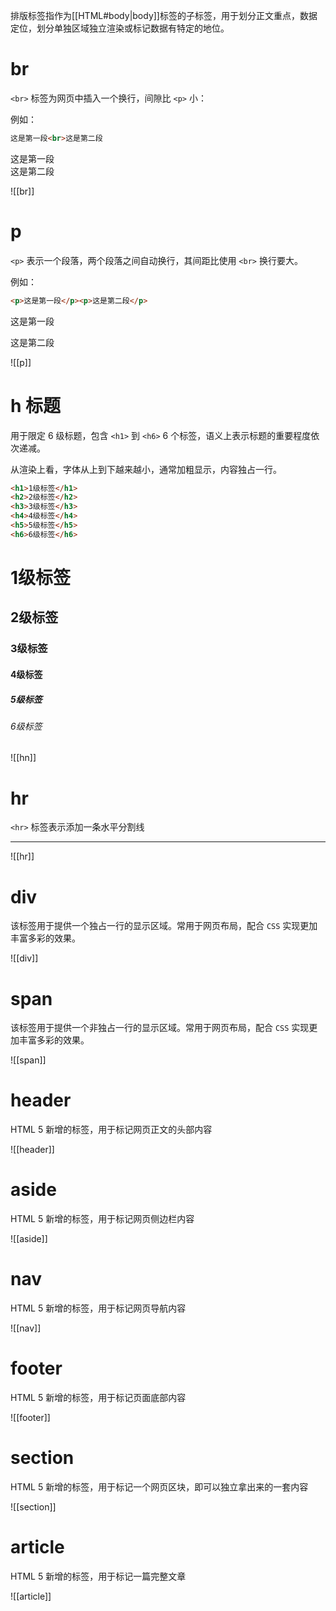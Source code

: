 排版标签指作为[[HTML#body|body]]标签的子标签，用于划分正文重点，数据定位，划分单独区域独立渲染或标记数据有特定的地位。

# br

`<br>` 标签为网页中插入一个换行，间隙比 `<p>` 小：

例如：

```HTML
这是第一段<br>这是第二段
```

这是第一段<br>这是第二段

![[br]]

# p

`<p>` 表示一个段落，两个段落之间自动换行，其间距比使用 `<br>` 换行要大。

例如：

```HTML
<p>这是第一段</p><p>这是第二段</p>
```
<p>这是第一段</p><p>这是第二段</p>

![[p]]

# h 标题

用于限定 6 级标题，包含 `<h1>` 到 `<h6>` 6 个标签，语义上表示标题的重要程度依次递减。

从渲染上看，字体从上到下越来越小，通常加粗显示，内容独占一行。

```HTML
<h1>1级标签</h1>
<h2>2级标签</h2>
<h3>3级标签</h3>
<h4>4级标签</h4>
<h5>5级标签</h5>
<h6>6级标签</h6>
```
# 1级标签
## 2级标签
### 3级标签
#### 4级标签
##### 5级标签
###### 6级标签

![[hn]]

# hr

`<hr>` 标签表示添加一条水平分割线

<hr>

![[hr]]

# div

该标签用于提供一个独占一行的显示区域。常用于网页布局，配合 `CSS` 实现更加丰富多彩的效果。

![[div]]

# span

该标签用于提供一个非独占一行的显示区域。常用于网页布局，配合 `CSS` 实现更加丰富多彩的效果。

![[span]]

# header

HTML 5 新增的标签，用于标记网页正文的头部内容

![[header]]

# aside

HTML 5 新增的标签，用于标记网页侧边栏内容

![[aside]]
# nav

HTML 5 新增的标签，用于标记网页导航内容

![[nav]]

# footer

HTML 5 新增的标签，用于标记页面底部内容

![[footer]]

# section

HTML 5 新增的标签，用于标记一个网页区块，即可以独立拿出来的一套内容

![[section]]

# article

HTML 5 新增的标签，用于标记一篇完整文章

![[article]]